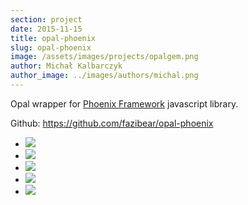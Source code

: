 ```yaml
---
section: project
date: 2015-11-15
title: opal-phoenix
slug: opal-phoenix
image: /assets/images/projects/opalgem.png
author: Michał Kalbarczyk
author_image: ../images/authors/michal.png
---
```

Opal wrapper for [Phoenix Framework](http://phoenixframework.org/) javascript library.

Github: https://github.com/fazibear/opal-phoenix

- ![](https://badge.fury.io/rb/opal-phoenix.svg)
- ![](https://img.shields.io/github/stars/fazibear/opal-phoenix.svg)
- ![](https://img.shields.io/gem/dt/opal-phoenix.svg)
- ![](https://codeclimate.com/github/fazibear/opal-phoenix/badges/gpa.svg)
- ![](https://img.shields.io/badge/license-MIT-blue.svg)
